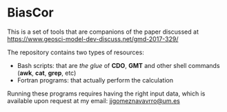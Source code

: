 # BiasCor
This is a set of tools that are companions of the paper discussed at https://www.geosci-model-dev-discuss.net/gmd-2017-329/

The repository contains two types of resources:
 - Bash scripts: that are _the glue_ of **CDO**, **GMT** and other shell commands (**awk**, **cat**, **grep**, etc)
 - Fortran programs: that actually perform the calculation

Running these programs requires having the right input data, which is available upon request at my email: jjgomeznavavrro@um.es
